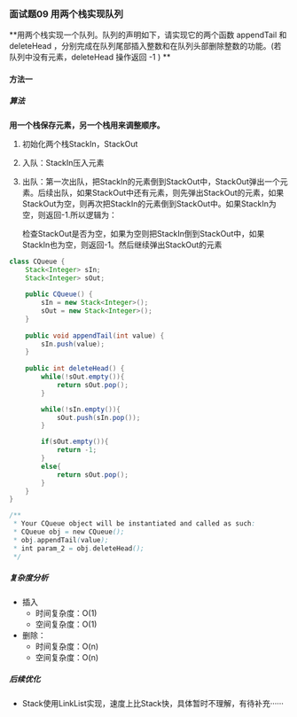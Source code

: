 ### 面试题09 用两个栈实现队列

**用两个栈实现一个队列。队列的声明如下，请实现它的两个函数 appendTail 和 deleteHead ，分别完成在队列尾部插入整数和在队列头部删除整数的功能。(若队列中没有元素，deleteHead 操作返回 -1 ) **



#### 方法一

##### 算法

**用一个栈保存元素，另一个栈用来调整顺序。**

1. 初始化两个栈StackIn，StackOut

2. 入队：StackIn压入元素

3. 出队：第一次出队，把StackIn的元素倒到StackOut中，StackOut弹出一个元素。后续出队，如果StackOut中还有元素，则先弹出StackOut的元素，如果StackOut为空，则再次把StackIn的元素倒到StackOut中。如果StackIn为空，则返回-1.所以逻辑为：

   检查StackOut是否为空，如果为空则把StackIn倒到StackOut中，如果StackIn也为空，则返回-1。然后继续弹出StackOut的元素

```java
class CQueue {
    Stack<Integer> sIn;
    Stack<Integer> sOut;
    
    public CQueue() {
        sIn = new Stack<Integer>();
        sOut = new Stack<Integer>();
    }
    
    public void appendTail(int value) {
        sIn.push(value);
    }
    
    public int deleteHead() {
        while(!sOut.empty()){
            return sOut.pop();
        }

        while(!sIn.empty()){
            sOut.push(sIn.pop());
        }

        if(sOut.empty()){
            return -1;
        }
        else{
            return sOut.pop();
        }
    }
}

/**
 * Your CQueue object will be instantiated and called as such:
 * CQueue obj = new CQueue();
 * obj.appendTail(value);
 * int param_2 = obj.deleteHead();
 */
```

##### 复杂度分析

- 插入
  - 时间复杂度：O(1)
  - 空间复杂度：O(1)
- 删除：
  - 时间复杂度：O(n)
  - 空间复杂度：O(n)



##### 后续优化

- Stack使用LinkList实现，速度上比Stack快，具体暂时不理解，有待补充······